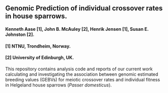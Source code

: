 ## Genomic Prediction of individual crossover rates in house sparrows.

#### Kenneth Aase [1], John B. McAuley [2], Henrik Jensen [1], Susan E. Johnston [2].

#### [1] NTNU, Trondheim, Norway.

#### [2] University of Edinburgh, UK.

This repository contains analysis code and reports of our current work calculating and investigating the association between genomic estimated breeding values (GEBVs) for meiotic crossover rates and individual fitness in Helgeland house sparrows (*Passer domesticus*).
